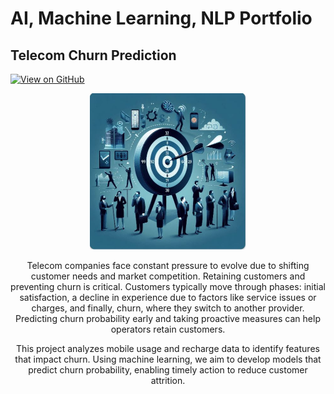 # AI, Machine Learning, NLP Portfolio

## Telecom Churn Prediction

[![View on GitHub](https://img.shields.io/badge/GitHub-View_on_GitHub-blue?logo=GitHub)](https://github.com/amulay11/Telecom_Churn_Prediction)
<center><img src="assets/img/TelcoChurn.JPG" height=250 width=250><center>

Telecom companies face constant pressure to evolve due to shifting customer needs and market competition. Retaining customers and preventing churn is critical. Customers typically move through phases: initial satisfaction, a decline in experience due to factors like service issues or charges, and finally, churn, where they switch to another provider. Predicting churn probability early and taking proactive measures can help operators retain customers.

This project analyzes mobile usage and recharge data to identify features that impact churn. Using machine learning, we aim to develop models that predict churn probability, enabling timely action to reduce customer attrition.
